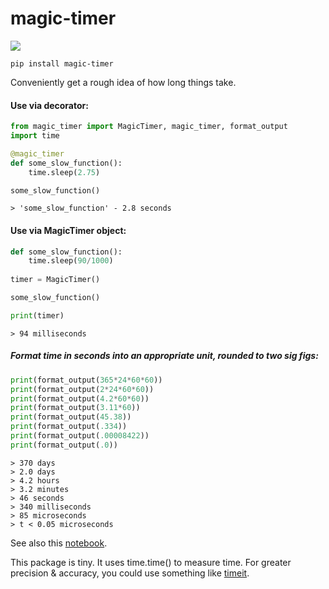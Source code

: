 # magic-timer

[![](https://github.com/sradc/magic-timer/workflows/Python%20package/badge.svg)](https://github.com/sradc/magic-timer/commits/)


`pip install magic-timer`


Conveniently get a rough idea of how long things take.

#### Use via decorator:

```python
from magic_timer import MagicTimer, magic_timer, format_output
import time

@magic_timer
def some_slow_function():
    time.sleep(2.75)

some_slow_function()
```

```
> 'some_slow_function' - 2.8 seconds
```


#### Use via MagicTimer object:

```python
def some_slow_function():
    time.sleep(90/1000)
  
timer = MagicTimer()

some_slow_function()

print(timer)
```

```
> 94 milliseconds
```

##### Format time in seconds into an appropriate unit, rounded to two sig figs:

```python
print(format_output(365*24*60*60))
print(format_output(2*24*60*60))
print(format_output(4.2*60*60))
print(format_output(3.11*60))
print(format_output(45.38))
print(format_output(.334))
print(format_output(.00008422))
print(format_output(.0))
```

```
> 370 days
> 2.0 days
> 4.2 hours
> 3.2 minutes
> 46 seconds
> 340 milliseconds
> 85 microseconds
> t < 0.05 microseconds
```

See also this [notebook](https://github.com/sradc/magic-timer/blob/master/magic-timer_nb.ipynb).

This package is tiny. It uses time.time() to measure time. For greater precision & accuracy, you could use something like [timeit](https://docs.python.org/3.8/library/timeit.html).

